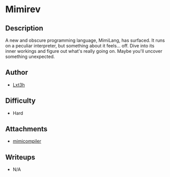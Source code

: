 # Mimirev

## Description 

A new and obscure programming language, MimiLang, has surfaced. It runs on a peculiar interpreter, but something about it feels… off.
Dive into its inner workings and figure out what's really going on. Maybe you'll uncover something unexpected.

## Author
- [Lxt3h](https://x.com/lxt33r) 

## Difficulty
- Hard

## Attachments

- [mimicompiler](attachments/mimicompiler)

## Writeups

- N/A
